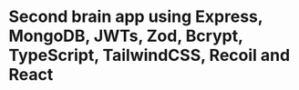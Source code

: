 # Second brain app using Express, MongoDB, JWTs, Zod, Bcrypt, TypeScript, TailwindCSS, Recoil and React